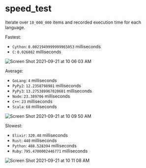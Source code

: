 # speed_test
Iterate over `10_000_000` items and recorded execution time for each language.

Fastest: 
- `Cython`: `0.0021949999999965053` milliseconds
- `C`: `0.026882` milliseconds

![Screen Shot 2021-09-21 at 10 06 03 AM](https://user-images.githubusercontent.com/17484350/134186722-7f469101-e1dd-4536-a7a5-a0e7ab964eea.png)

Average:
- `GoLang`: `4` milliseconds
- `PyPy2`: `12.2358798981` milliseconds
- `PyPy3`: `13.275389967020601` milliseconds
- `Node`: `23.389706` milliseconds
- `C++`: `23` milliseconds
- `Scala`: `68` milliseconds

![Screen Shot 2021-09-21 at 10 09 50 AM](https://user-images.githubusercontent.com/17484350/134186724-2956e2df-ec3f-464e-a149-0920bcd5986d.png)

Slowest:
- `Elixir`: `320.48` milliseconds
- `Rust`: `440` milliseconds
- `Python`: `488.528394` milliseconds
- `Ruby`: `795.4700002446771` milliseconds

![Screen Shot 2021-09-21 at 10 11 08 AM](https://user-images.githubusercontent.com/17484350/134186726-5e385e25-8c7d-48a2-8e64-56203ba85c76.png)
